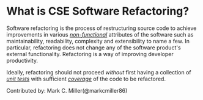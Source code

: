 # What is CSE Software Refactoring?

Software refactoring is the process of restructuring source code to achieve improvements in various
[*non-functional*](https://en.wikipedia.org/wiki/Non-functional_requirement) attributes
of the software such as maintainability, readability, complexity and extensibility to name a few. In particular,
refactoring does not change any of the software product's external functionality. Refactoring is a way of improving developer
productivity.

Ideally, refactoring should not proceed *without* first having a collection of
[*unit tests*](https://en.wikipedia.org/wiki/Unit_testing) with sufficient
[*coverage*](https://en.wikipedia.org/wiki/Code_coverage) of the code to be refactored.

Contributed by: Mark C. Miller(@markcmiller86)
